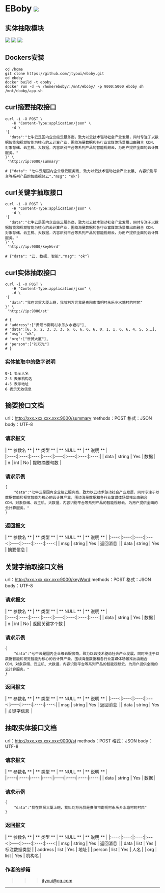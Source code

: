 # **EBoby** [![](https://gitee.com/tyoui/logo/raw/master/logo/photolog.png)][1]

## 实体抽取模块
[![](https://img.shields.io/badge/Python-3.7-green.svg)]()
[![](https://img.shields.io/badge/BlogWeb-Tyoui-bule.svg)][1]
[![](https://img.shields.io/badge/Email-jtyoui@qq.com-red.svg)]()


## Dockers安装
    cd /home
    git clone https://github.com/jtyoui/eboby.git
    cd eboby
    docker build -t eboby .
    docker run -d -v /home/eboby/:/mnt/eboby/ -p 9000:5000 eboby sh /mnt/eboby/app.sh 

## curl摘要抽取接口
```shell script
curl -i -X POST \
   -H "Content-Type:application/json" \
   -d \
'{
  "data":"七牛云是国内企业级云服务商，致力以云技术驱动社会产业发展，同时专注于以数据智能和视觉智能为核心的云计算产业，围绕海量数据和各行业富媒体场景推出由融合 CDN、对象存储、云主机、大数据，内容识别平台等系列产品的智能视频云，为用户提供全面的云计算服务。"
}' \
 'http://ip:9000/summary'

# {"data": "七牛云是国内企业级云服务商, 致力以云技术驱动社会产业发展, 内容识别平台等系列产品的智能视频云","msg": "ok"}
```

## curl关键字抽取接口
```shell script
curl -i -X POST \
   -H "Content-Type:application/json" \
   -d \
'{
  "data":"七牛云是国内企业级云服务商，致力以云技术驱动社会产业发展，同时专注于以数据智能和视觉智能为核心的云计算产业，围绕海量数据和各行业富媒体场景推出由融合 CDN、对象存储、云主机、大数据，内容识别平台等系列产品的智能视频云，为用户提供全面的云计算服务。"
}' \
 'http://ip:9000/keyWord'

# {"data": "云, 数据, 智能","msg": "ok"}
```

## curl实体抽取接口
```shell script
curl -i -X POST \
   -H "Content-Type:application/json" \
   -d \
'{
  "data":"我在世贸大厦上班，我叫刘万光我是贵阳市南明村永乐乡水塘村的村民"
}' \
 'http://ip:9000/st' 

# {
# "address":["贵阳市南明村永乐乡水塘村"],
# "data":[6, 6, 2, 3, 3, 3, 6, 6, 6, 6, 6, 0, 1, 1, 6, 6, 4, 5, 5,…],
# "msg": "ok",
# "org":["世贸大厦"],
# "person":["刘万光"]
# }
```

### 实体抽取中的数字说明
    0-1 表示人名
    2-3 表示机构名
    4-5 表示地址
    6 表示无效信息

## 摘要接口文档
url：http://xxx.xxx.xxx.xxx:9000/summary
methods：POST
格式：JSON
body：UTF-8

### 请求报文
| **  参数名    **   | **   类型     **   | **  NULL    **   | **    说明      **   |  
|:----:|:----:|:----:|:----:|:----:|:----:|:----:|:----:|
|    data        |   string       |    Yes        |   数据       |  
|    n        |   int       |    No        |   提取摘要句数       |  

### 请求示例
```
{
    "data":"七牛云是国内企业级云服务商，致力以云技术驱动社会产业发展，同时专注于以数据智能和视觉智能为核心的云计算产业，围绕海量数据和各行业富媒体场景推出由融合 CDN、对象存储、云主机、大数据，内容识别平台等系列产品的智能视频云，为用户提供全面的云计算服务。"
}
```
### 返回报文
| **  参数名     **   | **   类型     **   | **  NULL    **   | **    说明      **   |
|:----:|:----:|:----:|:----:|:----:|:----:|:----:|:----:|
|     msg         |   string       |   Yes        |   返回消息       |
|    data         |   string       |    Yes        |   摘要信息       |


## 关键字抽取接口文档
url：http://xxx.xxx.xxx.xxx:9000/keyWord
methods：POST
格式：JSON
body：UTF-8

### 请求报文
| **  参数名    **   | **   类型     **   | **  NULL    **   | **    说明      **   |  
|:----:|:----:|:----:|:----:|:----:|:----:|:----:|:----:|
|    data        |   string       |    Yes        |   数据       |  
|    n        |   int       |    No        |   返回关键字个数       |  

### 请求示例
```
{
    "data":"七牛云是国内企业级云服务商，致力以云技术驱动社会产业发展，同时专注于以数据智能和视觉智能为核心的云计算产业，围绕海量数据和各行业富媒体场景推出由融合 CDN、对象存储、云主机、大数据，内容识别平台等系列产品的智能视频云，为用户提供全面的云计算服务。"
}
```
### 返回报文
| **  参数名     **   | **   类型     **   | **  NULL    **   | **    说明      **   |
|:----:|:----:|:----:|:----:|:----:|:----:|:----:|:----:|
|     msg         |   string       |   Yes        |   返回消息       |
|    data         |   string       |    Yes        |   关键字信息       |


## 抽取实体接口文档
url：http://xxx.xxx.xxx.xxx:9000/st
methods：POST
格式：JSON
body：UTF-8

### 请求报文
| **  参数名    **   | **   类型     **   | **  NULL    **   | **    说明      **   |  
|:----:|:----:|:----:|:----:|:----:|:----:|:----:|:----:|
|    data        |   string       |    Yes        |   数据       |  

### 请求示例
```
{
    "data":"我在世贸大厦上班，我叫刘万光我是贵阳市南明村永乐乡水塘村的村民"
}
```
### 返回报文
| **  参数名     **   | **   类型     **   | **  NULL    **   | **    说明      **   |
|:----:|:----:|:----:|:----:|:----:|:----:|:----:|:----:|
|     msg         |   string       |   Yes        |   返回消息       |
|    data         |   list       |    Yes        |   标注数据类型       |
|    address         |   list       |    Yes        |   地址       |
|    person         |   list       |    Yes        |   人名       |
|    org         |   list       |    Yes        |   机构名       |


### 作者的邮箱
>>> jtyoui@qq.com  

***
[1]: https://blog.jtyoui.com
